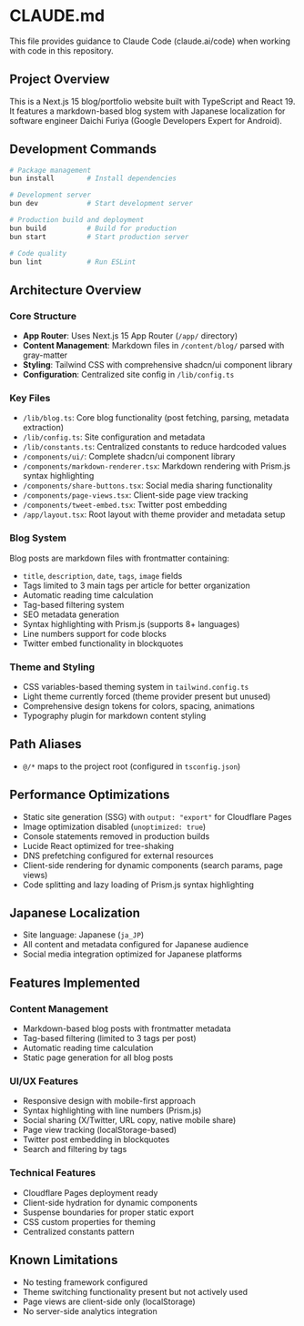 # CLAUDE.md

This file provides guidance to Claude Code (claude.ai/code) when working with code in this repository.

## Project Overview

This is a Next.js 15 blog/portfolio website built with TypeScript and React 19. It features a markdown-based blog system with Japanese localization for software engineer Daichi Furiya (Google Developers Expert for Android).

## Development Commands

```bash
# Package management
bun install        # Install dependencies

# Development server
bun dev            # Start development server

# Production build and deployment
bun build          # Build for production
bun start          # Start production server

# Code quality
bun lint           # Run ESLint
```

## Architecture Overview

### Core Structure

- **App Router**: Uses Next.js 15 App Router (`/app/` directory)
- **Content Management**: Markdown files in `/content/blog/` parsed with gray-matter
- **Styling**: Tailwind CSS with comprehensive shadcn/ui component library
- **Configuration**: Centralized site config in `/lib/config.ts`

### Key Files

- `/lib/blog.ts`: Core blog functionality (post fetching, parsing, metadata extraction)
- `/lib/config.ts`: Site configuration and metadata
- `/lib/constants.ts`: Centralized constants to reduce hardcoded values
- `/components/ui/`: Complete shadcn/ui component library
- `/components/markdown-renderer.tsx`: Markdown rendering with Prism.js syntax highlighting
- `/components/share-buttons.tsx`: Social media sharing functionality
- `/components/page-views.tsx`: Client-side page view tracking
- `/components/tweet-embed.tsx`: Twitter post embedding
- `/app/layout.tsx`: Root layout with theme provider and metadata setup

### Blog System

Blog posts are markdown files with frontmatter containing:

- `title`, `description`, `date`, `tags`, `image` fields
- Tags limited to 3 main tags per article for better organization
- Automatic reading time calculation
- Tag-based filtering system
- SEO metadata generation
- Syntax highlighting with Prism.js (supports 8+ languages)
- Line numbers support for code blocks
- Twitter embed functionality in blockquotes

### Theme and Styling

- CSS variables-based theming system in `tailwind.config.ts`
- Light theme currently forced (theme provider present but unused)
- Comprehensive design tokens for colors, spacing, animations
- Typography plugin for markdown content styling

## Path Aliases

- `@/*` maps to the project root (configured in `tsconfig.json`)

## Performance Optimizations

- Static site generation (SSG) with `output: "export"` for Cloudflare Pages
- Image optimization disabled (`unoptimized: true`)
- Console statements removed in production builds
- Lucide React optimized for tree-shaking
- DNS prefetching configured for external resources
- Client-side rendering for dynamic components (search params, page views)
- Code splitting and lazy loading of Prism.js syntax highlighting

## Japanese Localization

- Site language: Japanese (`ja_JP`)
- All content and metadata configured for Japanese audience
- Social media integration optimized for Japanese platforms

## Features Implemented

### Content Management

- Markdown-based blog posts with frontmatter metadata
- Tag-based filtering (limited to 3 tags per post)
- Automatic reading time calculation
- Static page generation for all blog posts

### UI/UX Features

- Responsive design with mobile-first approach
- Syntax highlighting with line numbers (Prism.js)
- Social sharing (X/Twitter, URL copy, native mobile share)
- Page view tracking (localStorage-based)
- Twitter post embedding in blockquotes
- Search and filtering by tags

### Technical Features

- Cloudflare Pages deployment ready
- Client-side hydration for dynamic components
- Suspense boundaries for proper static export
- CSS custom properties for theming
- Centralized constants pattern

## Known Limitations

- No testing framework configured
- Theme switching functionality present but not actively used
- Page views are client-side only (localStorage)
- No server-side analytics integration
